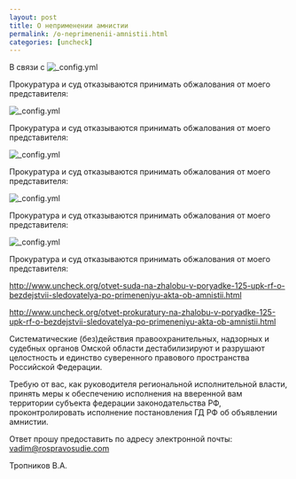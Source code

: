 ```yaml
---
layout: post
title: О неприменении амнистии
permalink: /o-neprimenenii-amnistii.html
categories: [uncheck]
---
```



В связи с 
![_config.yml](/images/uncheck/o-neprimenenii-amnistii-1.jpg)



Прокуратура и суд отказываются принимать обжалования от моего представителя:



![_config.yml](/images/uncheck/o-neprimenenii-amnistii-2.jpg)



Прокуратура и суд отказываются принимать обжалования от моего представителя:



![_config.yml](/images/uncheck/o-neprimenenii-amnistii-3.jpg)



Прокуратура и суд отказываются принимать обжалования от моего представителя:



![_config.yml](/images/uncheck/o-neprimenenii-amnistii-4.jpg)



Прокуратура и суд отказываются принимать обжалования от моего представителя:



![_config.yml](/images/uncheck/o-neprimenenii-amnistii-5.jpg)



Прокуратура и суд отказываются принимать обжалования от моего представителя:


<a href="/otvet-suda-na-zhalobu-v-poryadke-125-upk-rf-o-bezdejstvii-sledovatelya-po-primeneniyu-akta-ob-amnistii.html">http://www.uncheck.org/otvet-suda-na-zhalobu-v-poryadke-125-upk-rf-o-bezdejstvii-sledovatelya-po-primeneniyu-akta-ob-amnistii.html</a>


<a href="/otvet-prokuratury-na-zhalobu-v-poryadke-125-upk-rf-o-bezdejstvii-sledovatelya-po-primeneniyu-akta-ob-amnistii.html">http://www.uncheck.org/otvet-prokuratury-na-zhalobu-v-poryadke-125-upk-rf-o-bezdejstvii-sledovatelya-po-primeneniyu-akta-ob-amnistii.html</a>


Систематические (без)действия правоохранительных, надзорных и судебных органов Омской области дестабилизируют и разрушают целостность и единство суверенного правового пространства Российской Федерации.


Требую от вас, как руководителя региональной исполнительной власти, принять меры к обеспечению исполнения на вверенной вам территории субъекта федерации законодательства РФ, проконтролировать исполнение постановления ГД РФ об объявлении амнистии.


Ответ прошу предоставить по адресу электронной почты: vadim@rospravosudie.com


Тропников В.А.

</blockquote>
